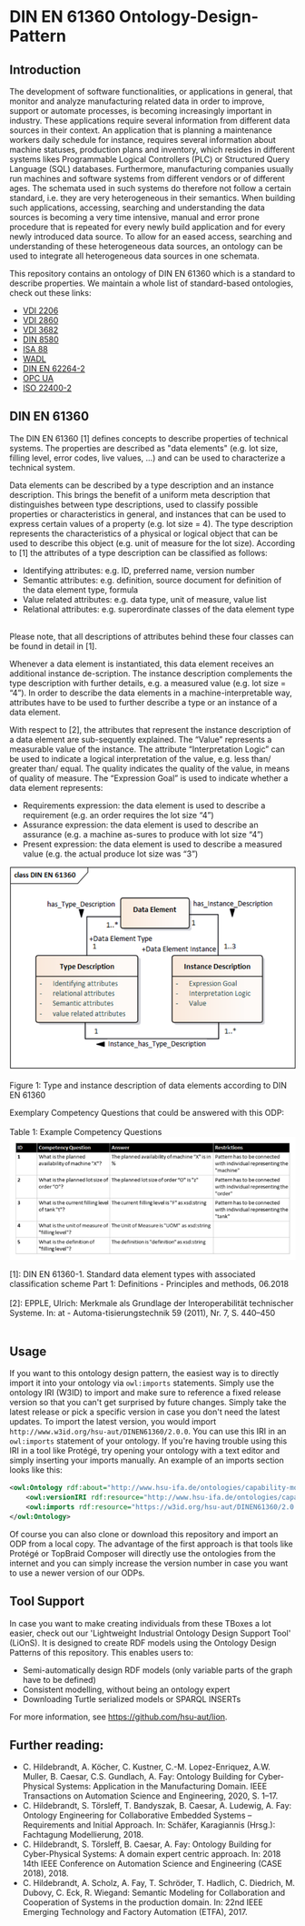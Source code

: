 # DIN EN 61360 Ontology-Design-Pattern

## Introduction

The development of software functionalities, or applications in general, that monitor and analyze manufacturing related data in order to improve, support or automate processes, is becoming increasingly important in industry. These applications require several information from different data sources in their context. An application that is planning a maintenance workers daily schedule for instance, requires several information about machine statuses, production plans and inventory, which resides in different systems likes Programmable Logical Controllers (PLC) or Structured Query Language (SQL) databases. Furthermore, manufacturing companies usually run machines and software systems from different vendors or of different ages. The schemata used in such systems do therefore not follow a certain standard, i.e. they are very heterogeneous in their semantics. When building such applications, accessing, searching and understanding the data sources is becoming a very time intensive, manual and error prone procedure that is repeated for every newly build application and for every newly introduced data source. To allow for an eased access, searching and understanding of these heterogeneous data sources, an ontology can be used to integrate all heterogeneous data sources in one schemata. 

This repository contains an ontology of DIN EN 61360 which is a standard to describe properties. We maintain a whole list of standard-based ontologies, check out these links:
 - [VDI 2206](https://github.com/hsu-aut/IndustrialStandard-ODP-VDI2206)
 - [VDI 2860](https://github.com/hsu-aut/IndustrialStandard-ODP-VDI2860)
 - [VDI 3682](https://github.com/hsu-aut/IndustrialStandard-ODP-VDI3682)
 - [DIN 8580](https://github.com/hsu-aut/IndustrialStandard-ODP-DIN8580)
 - [ISA 88](https://github.com/hsu-aut/IndustrialStandard-ODP-ISA88)
 - [WADL](https://github.com/hsu-aut/IndustrialStandard-ODP-WADL)
 - [DIN EN 62264-2](https://github.com/hsu-aut/IndustrialStandard-ODP-DINEN62264-2)
 - [OPC UA](https://github.com/hsu-aut/IndustrialStandard-ODP-OPC-UA)
 - [ISO 22400-2](https://github.com/hsu-aut/IndustrialStandard-ODP-ISO22400-2)


## DIN EN 61360

The DIN EN 61360 [1] defines concepts to describe properties of technical systems. The properties are described as "data elements"
(e.g. lot size, filling level, error codes, live values, ...) and can be used to characterize a technical system.

Data elements can be described by a type description and an instance description. 
This brings the benefit of a uniform meta description that distinguishes between type descriptions, used to classify possible properties 
or characteristics in general, and instances that can be used to express certain values of a property (e.g. lot size = 4). 
The type description represents the characteristics of a physical or logical object that can be used to describe this object 
(e.g. unit of measure for the lot size). According to [1] the attributes of a type description can be classified as follows: 
-	Identifying attributes: e.g. ID, preferred name, version number
-	Semantic attributes: e.g. definition, source document for definition of the data element type, formula 
-	Value related attributes: e.g. data type, unit of measure, value list
-	Relational attributes: e.g. superordinate classes of the data element type

</br>
Please note, that all descriptions of attributes behind these four classes can be found in detail in [1].

Whenever a data element is instantiated, this data element receives an additional 
instance de-scription. The instance description complements the type description with further details, e.g. a measured value 
(e.g. lot size = “4”). In order to describe the data elements in a machine-interpretable way, attributes have to be used to further 
describe a type or an instance of a data element. 

With respect to [2], the attributes that represent the instance description of a data element are sub-sequently explained. 
The “Value” represents a measurable value of the instance. The attribute “Interpretation Logic” can be used to indicate a 
logical interpretation of the value, e.g. less than/ greater than/ equal. The quality indicates the quality of the value, 
in means of quality of measure. The “Expression Goal” is used to indicate whether a data element represents:
-	Requirements expression: the data element is used to describe a requirement (e.g. an order requires the lot size “4”)
-	Assurance expression: the data element is used to describe an assurance (e.g. a machine as-sures to produce with lot size “4”)
-	Present expression: the data element is used to describe a measured value (e.g. the actual produce lot size was “3”)

![](./pictures/DINEN61360_LWO.png?raw=true "DIN EN 61360 LWO")<br></br>
Figure 1: Type and instance description of data elements according to DIN EN 61360

Exemplary Competency Questions that could be answered with this ODP:<br></br>
Table 1: Example Competency Questions
![](./pictures/DINEN61360_exCQ.png?raw=true "exampleCQ")

[1]: DIN EN 61360-1. Standard data element types with associated classification scheme Part 1: Definitions - Principles and methods, 
06.2018 <br></br>
[2]: EPPLE, Ulrich: Merkmale als Grundlage der Interoperabilität technischer Systeme. 
In: at - Automa-tisierungstechnik 59 (2011), Nr. 7, S. 440–450 <br></br>


## Usage
If you want to this ontology design pattern, the easiest way is to directly import it into your ontology via `owl:imports` statements. Simply use the ontology IRI (W3ID) to import and make sure to reference a fixed release version so that you can't get surprised by future changes. Simply take the latest release or pick a specific version in case you don't need the latest updates. To import the latest version, you would import `http://www.w3id.org/hsu-aut/DINEN61360/2.0.0`. You can use this IRI in an `owl:imports` statement of your ontology. If you're having trouble using this IRI in a tool like Protégé, try opening your ontology with a text editor and simply inserting your imports manually.
An example of an imports section looks like this:

```xml
<owl:Ontology rdf:about="http://www.hsu-ifa.de/ontologies/capability-model#">
    <owl:versionIRI rdf:resource="http://www.hsu-ifa.de/ontologies/capability-model/1.0.0#"/>
    <owl:imports rdf:resource="https://w3id.org/hsu-aut/DINEN61360/2.0.0"/>
</owl:Ontology>
```
Of course you can also clone or download this repository and import an ODP from a local copy. The advantage of the first approach is that tools like Protégé or TopBraid Composer will directly use the ontologies from the internet and you can simply increase the version number in case you want to use a newer version of our ODPs.

## Tool Support
In case you want to make creating individuals from these TBoxes a lot easier, check out our 'Lightweight Industrial Ontology Design Support Tool' (LiOnS). It is designed to create RDF models using the Ontology Design Patterns of this repository. This enables users to:
- Semi-automatically design RDF models (only variable parts of the graph have to be defined)
- Consistent modelling, without being an ontology expert
- Downloading Turtle serialized models or SPARQL INSERTs

For more information, see https://github.com/hsu-aut/lion.

## Further reading:
- C. Hildebrandt, A. Köcher, C. Kustner, C.-M. Lopez-Enriquez, A.W. Muller, B. Caesar, C.S. Gundlach, A. Fay: Ontology Building for Cyber-Physical Systems: Application in the Manufacturing Domain. IEEE Transactions on Automation Science and Engineering, 2020, S. 1–17.
- C. Hildebrandt, S. Törsleff, T. Bandyszak, B. Caesar, A. Ludewig, A. Fay: Ontology Engineering for Collaborative Embedded Systems – Requirements and Initial Approach. In: Schäfer, Karagiannis (Hrsg.): Fachtagung Modellierung, 2018.
- C. Hildebrandt, S. Törsleff, B. Caesar, A. Fay: Ontology Building for Cyber-Physical Systems: A domain expert centric approach. In: 2018 14th IEEE Conference on Automation Science and Engineering (CASE 2018), 2018.
- C. Hildebrandt, A. Scholz, A. Fay, T. Schröder, T. Hadlich, C. Diedrich, M. Dubovy, C. Eck, R. Wiegand: Semantic Modeling for Collaboration and Cooperation of Systems in the production domain. In: 22nd IEEE Emerging Technology and Factory Automation (ETFA), 2017.
